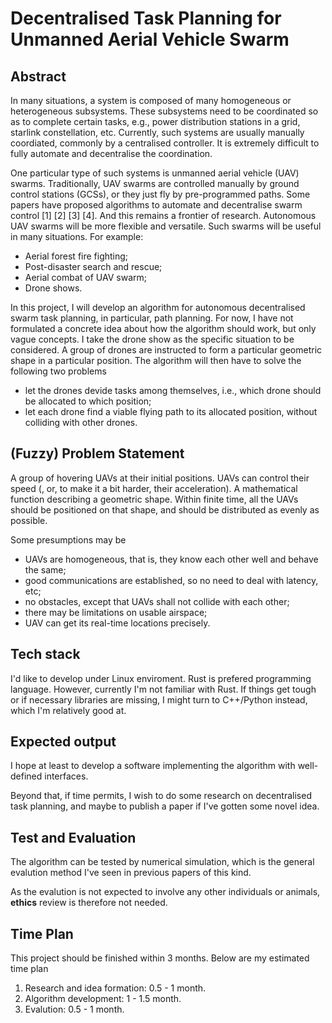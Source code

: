 # Decentralised Task Planning for Unmanned Aerial Vehicle Swarm

## Abstract

In many situations, a system is composed of many homogeneous or heterogeneous
subsystems. These subsystems need to be coordinated so as to complete certain tasks,
e.g., power distribution stations in a grid, starlink constellation, etc.
Currently, such systems are usually manually coordiated, commonly by a centralised controller.
It is extremely difficult to fully automate and decentralise the coordination.

One particular type of such systems is unmanned aerial vehicle (UAV) swarms.
Traditionally, UAV swarms are controlled manually by ground control stations (GCSs),
or they just fly by pre-programmed paths.
Some papers have proposed algorithms to automate and decentralise swarm control
[1] [2] [3] [4]. And this remains a frontier of research.
Autonomous UAV swarms will be more flexible and versatile.
Such swarms will be useful in many situations. For example:

- Aerial forest fire fighting;
- Post-disaster search and rescue;
- Aerial combat of UAV swarm;
- Drone shows.

In this project, I will develop an algorithm for autonomous decentralised swarm task planning,
in particular, path planning.
For now, I have not formulated a concrete idea about how the algorithm should work,
but only vague concepts.
I take the drone show as the specific situation to be considered.
A group of drones are instructed to form a particular geometric shape in a particular position.
The algorithm will then have to solve the following two problems

- let the drones devide tasks among themselves,
i.e., which drone should be allocated to which position;
- let each drone find a viable flying path to its allocated position,
without colliding with other drones.

## (Fuzzy) Problem Statement

A group of hovering UAVs at their initial positions.
UAVs can control their speed (, or, to make it a bit harder, their acceleration).
A mathematical function describing a geometric shape.
Within finite time, all the UAVs should be positioned on that shape,
and should be distributed as evenly as possible.

Some presumptions may be

- UAVs are homogeneous, that is, they know each other well and behave the same;
- good communications are established, so no need to deal with latency, etc;
- no obstacles, except that UAVs shall not collide with each other;
- there may be limitations on usable airspace;
- UAV can get its real-time locations precisely.

## Tech stack

I'd like to develop under Linux enviroment.
Rust is prefered programming language.
However, currently I'm not familiar with Rust.
If things get tough or if necessary libraries are missing,
I might turn to C++/Python instead, which I'm relatively good at.

## Expected output

I hope at least to develop a software implementing the algorithm with well-defined interfaces.

Beyond that, if time permits, I wish to do some research on decentralised task planning,
and maybe to publish a paper if I've gotten some novel idea.

## Test and Evaluation

The algorithm can be tested by numerical simulation,
which is the general evalution method I've seen in previous papers of this kind.

As the evalution is not expected to involve any other individuals or animals,
**ethics** review is therefore not needed.

## Time Plan

This project should be finished within 3 months.
Below are my estimated time plan

1. Research and idea formation: 0.5 - 1 month.
2. Algorithm development: 1 - 1.5 month.
3. Evalution: 0.5 - 1 month.
